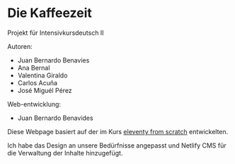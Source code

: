 # Die Kaffeezeit

Projekt für Intensivkursdeutsch II

Autoren:

- Juan Bernardo Benavies
- Ana Bernal
- Valentina Giraldo
- Carlos Acuña
- José Miguél Pérez

Web-entwicklung:

- Juan Bernardo Benavides

Diese Webpage basiert auf der im Kurs [eleventy from scratch](https://piccalil.li/course/learn-eleventy-from-scratch) entwickelten.

Ich habe das Design an unsere Bedürfnisse angepasst und Netlify CMS für die Verwaltung der Inhalte hinzugefügt.
